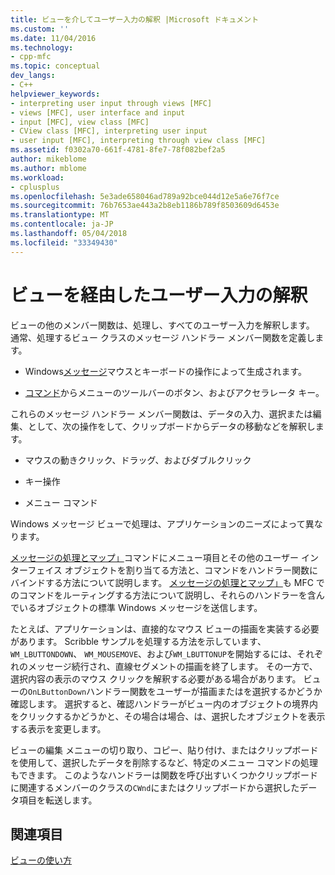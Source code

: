 ```yaml
---
title: ビューを介してユーザー入力の解釈 |Microsoft ドキュメント
ms.custom: ''
ms.date: 11/04/2016
ms.technology:
- cpp-mfc
ms.topic: conceptual
dev_langs:
- C++
helpviewer_keywords:
- interpreting user input through views [MFC]
- views [MFC], user interface and input
- input [MFC], view class [MFC]
- CView class [MFC], interpreting user input
- user input [MFC], interpreting through view class [MFC]
ms.assetid: f0302a70-661f-4781-8fe7-78f082bef2a5
author: mikeblome
ms.author: mblome
ms.workload:
- cplusplus
ms.openlocfilehash: 5e3ade658046ad789a92bce044d12e5a6e76f7ce
ms.sourcegitcommit: 76b7653ae443a2b8eb1186b789f8503609d6453e
ms.translationtype: MT
ms.contentlocale: ja-JP
ms.lasthandoff: 05/04/2018
ms.locfileid: "33349430"
---
```

# <a name="interpreting-user-input-through-a-view"></a>ビューを経由したユーザー入力の解釈
ビューの他のメンバー関数は、処理し、すべてのユーザー入力を解釈します。 通常、処理するビュー クラスのメッセージ ハンドラー メンバー関数を定義します。  
  
-   Windows[メッセージ](../mfc/messages.md)マウスとキーボードの操作によって生成されます。  
  
-   [コマンド](../mfc/user-interface-objects-and-command-ids.md)からメニューのツールバーのボタン、およびアクセラレータ キー。  
  
 これらのメッセージ ハンドラー メンバー関数は、データの入力、選択または編集、として、次の操作をして、クリップボードからデータの移動などを解釈します。  
  
-   マウスの動きクリック、ドラッグ、およびダブルクリック  
  
-   キー操作  
  
-   メニュー コマンド  
  
 Windows メッセージ ビューで処理は、アプリケーションのニーズによって異なります。  
  
 [メッセージの処理とマップ」](../mfc/message-handling-and-mapping.md)コマンドにメニュー項目とその他のユーザー インターフェイス オブジェクトを割り当てる方法と、コマンドをハンドラー関数にバインドする方法について説明します。 [メッセージの処理とマップ」](../mfc/message-handling-and-mapping.md)も MFC でのコマンドをルーティングする方法について説明し、それらのハンドラーを含んでいるオブジェクトの標準 Windows メッセージを送信します。  
  
 たとえば、アプリケーションは、直接的なマウス ビューの描画を実装する必要があります。 Scribble サンプルを処理する方法を示しています、 `WM_LBUTTONDOWN`、 `WM_MOUSEMOVE`、および`WM_LBUTTONUP`を開始するには、それぞれのメッセージ続行され、直線セグメントの描画を終了します。 その一方で、選択内容の表示のマウス クリックを解釈する必要がある場合があります。 ビューの`OnLButtonDown`ハンドラー関数をユーザーが描画またはを選択するかどうか確認します。 選択すると、確認ハンドラーがビュー内のオブジェクトの境界内をクリックするかどうかと、その場合は場合、は、選択したオブジェクトを表示する表示を変更します。  
  
 ビューの編集 メニューの切り取り、コピー、貼り付け、またはクリップボードを使用して、選択したデータを削除するなど、特定のメニュー コマンドの処理もできます。 このようなハンドラーは関数を呼び出すいくつかクリップボードに関連するメンバーのクラスの`CWnd`にまたはクリップボードから選択したデータ項目を転送します。  
  
## <a name="see-also"></a>関連項目  
 [ビューの使い方](../mfc/using-views.md)

